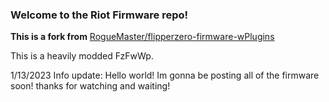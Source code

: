 ### Welcome to the Riot Firmware repo!

**This is a fork from** [RogueMaster/flipperzero-firmware-wPlugins](https://github.com/RogueMaster/flipperzero-firmware-wPlugins)

This is a heavily modded FzFwWp.

1/13/2023 Info update: Hello world! Im gonna be posting all of the firmware soon! thanks for watching and waiting!
